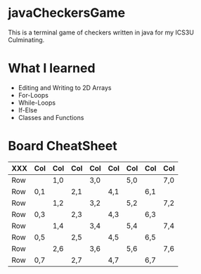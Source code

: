 # javaCheckersGame
This is a terminal game of checkers written in java for my ICS3U Culminating.

# What I learned
* Editing and Writing to 2D Arrays
* For-Loops
* While-Loops
* If-Else
* Classes and Functions
# Board CheatSheet
|XXX|Col|Col|Col|Col|Col|Col|Col|Col|
|---|---|---|---|---|---|---|---|---|
|Row|   |1,0|   |3,0|   |5,0|   |7,0|
|Row|0,1|   |2,1|   |4,1|   |6,1|   | 
|Row|   |1,2|   |3,2|   |5,2|   |7,2|
|Row|0,3|   |2,3|   |4,3|   |6,3|   |
|Row|   |1,4|   |3,4|   |5,4|   |7,4|
|Row|0,5|   |2,5|   |4,5|   |6,5|   |
|Row|   |2,6|   |3,6|   |5,6|   |7,6|
|Row|0,7|   |2,7|   |4,7|   |6,7|   |
